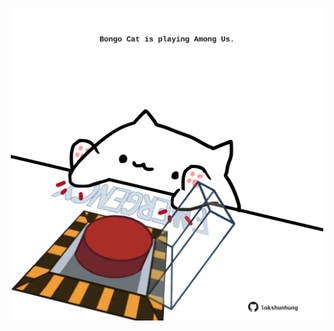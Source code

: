 <!-- built at 05/11/2024, 14:00:42 UTC -->
<p align="center">
  <img width="500" height="500" src="./ReadmeImage.svg">
</p>
